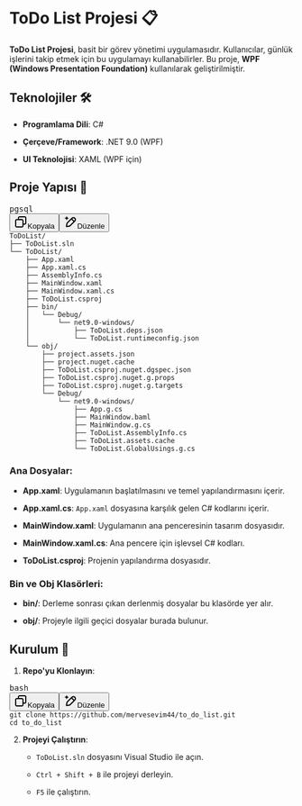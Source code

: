 <h1 data-start="98" data-end="120" class="">ToDo List Projesi 📋</h1>
<p data-start="122" data-end="345" class=""><strong data-start="122" data-end="143">ToDo List Projesi</strong>, basit bir görev yönetimi uygulamasıdır. Kullanıcılar, günlük işlerini takip etmek için bu uygulamayı kullanabilirler. 
  Bu proje, <strong data-start="273" data-end="314">WPF (Windows Presentation Foundation)</strong> kullanılarak geliştirilmiştir.</p>
  <h2 data-start="347" data-end="366" class="">Teknolojiler 🛠️</h2>
  <ul data-start="367" data-end="471">
<li data-start="367" data-end="393" class="" style="">
<p data-start="369" data-end="393" class=""><strong data-start="369" data-end="389">Programlama Dili</strong>: C#</p>
</li>
<li data-start="394" data-end="433" class="" style="">
<p data-start="396" data-end="433" class=""><strong data-start="396" data-end="417">Çerçeve/Framework</strong>: .NET 9.0 (WPF)</p>
</li>
<li data-start="434" data-end="471" class="" style="">
<p data-start="436" data-end="471" class=""><strong data-start="436" data-end="454">UI Teknolojisi</strong>: XAML (WPF için)</p>
</li>
</ul>
<h2 data-start="473" data-end="491" class="">Proje Yapısı 📂</h2>
<pre class="overflow-visible!" data-start="493" data-end="1323"><div class="contain-inline-size rounded-md border-[0.5px] border-token-border-medium relative bg-token-sidebar-surface-primary"><div class="flex items-center text-token-text-secondary px-4 py-2 text-xs font-sans justify-between h-9 bg-token-sidebar-surface-primary dark:bg-token-main-surface-secondary select-none rounded-t-[5px]">pgsql</div><div class="sticky top-9"><div class="absolute end-0 bottom-0 flex h-9 items-center pe-2"><div class="bg-token-sidebar-surface-primary text-token-text-secondary dark:bg-token-main-surface-secondary flex items-center rounded-sm px-2 font-sans text-xs"><span class="" data-state="closed"><button class="flex gap-1 items-center select-none px-4 py-1" aria-label="Kopyala"><svg width="24" height="24" viewBox="0 0 24 24" fill="none" xmlns="http://www.w3.org/2000/svg" class="icon-xs"><path fill-rule="evenodd" clip-rule="evenodd" d="M7 5C7 3.34315 8.34315 2 10 2H19C20.6569 2 22 3.34315 22 5V14C22 15.6569 20.6569 17 19 17H17V19C17 20.6569 15.6569 22 14 22H5C3.34315 22 2 20.6569 2 19V10C2 8.34315 3.34315 7 5 7H7V5ZM9 7H14C15.6569 7 17 8.34315 17 10V15H19C19.5523 15 20 14.5523 20 14V5C20 4.44772 19.5523 4 19 4H10C9.44772 4 9 4.44772 9 5V7ZM5 9C4.44772 9 4 9.44772 4 10V19C4 19.5523 4.44772 20 5 20H14C14.5523 20 15 19.5523 15 19V10C15 9.44772 14.5523 9 14 9H5Z" fill="currentColor"></path></svg>Kopyala</button></span><span class="" data-state="closed"><button class="flex items-center gap-1 px-4 py-1 select-none"><svg width="24" height="24" viewBox="0 0 24 24" fill="none" xmlns="http://www.w3.org/2000/svg" class="icon-xs"><path d="M2.5 5.5C4.3 5.2 5.2 4 5.5 2.5C5.8 4 6.7 5.2 8.5 5.5C6.7 5.8 5.8 7 5.5 8.5C5.2 7 4.3 5.8 2.5 5.5Z" fill="currentColor" stroke="currentColor" stroke-linecap="round" stroke-linejoin="round"></path><path d="M5.66282 16.5231L5.18413 19.3952C5.12203 19.7678 5.09098 19.9541 5.14876 20.0888C5.19933 20.2067 5.29328 20.3007 5.41118 20.3512C5.54589 20.409 5.73218 20.378 6.10476 20.3159L8.97693 19.8372C9.72813 19.712 10.1037 19.6494 10.4542 19.521C10.7652 19.407 11.0608 19.2549 11.3343 19.068C11.6425 18.8575 11.9118 18.5882 12.4503 18.0497L20 10.5C21.3807 9.11929 21.3807 6.88071 20 5.5C18.6193 4.11929 16.3807 4.11929 15 5.5L7.45026 13.0497C6.91175 13.5882 6.6425 13.8575 6.43197 14.1657C6.24513 14.4392 6.09299 14.7348 5.97903 15.0458C5.85062 15.3963 5.78802 15.7719 5.66282 16.5231Z" stroke="currentColor" stroke-width="2" stroke-linecap="round" stroke-linejoin="round"></path><path d="M14.5 7L18.5 11" stroke="currentColor" stroke-width="2" stroke-linecap="round" stroke-linejoin="round"></path></svg>Düzenle</button></span></div></div></div><div class="overflow-y-auto p-4" dir="ltr"><code class="whitespace-pre!"><span><span>ToDoList/
├── ToDoList.sln
└── ToDoList/
    ├── App.xaml
    ├── App.xaml.cs
    ├── AssemblyInfo.cs
    ├── MainWindow.xaml
    ├── MainWindow.xaml.cs
    ├── ToDoList.csproj
    ├── bin/
    │   └── </span><span><span class="hljs-keyword">Debug</span></span><span>/
    │       └── net9</span><span><span class="hljs-number">.0</span></span><span>-windows/
    │           ├── ToDoList.deps.json
    │           └── ToDoList.runtimeconfig.json
    └── obj/
        ├── project.assets.json
        ├── project.nuget.cache
        ├── ToDoList.csproj.nuget.dgspec.json
        ├── ToDoList.csproj.nuget.g.props
        ├── ToDoList.csproj.nuget.g.targets
        └── </span><span><span class="hljs-keyword">Debug</span></span><span>/
            └── net9</span><span><span class="hljs-number">.0</span></span><span>-windows/
                ├── App.g.cs
                ├── MainWindow.baml
                ├── MainWindow.g.cs
                ├── ToDoList.AssemblyInfo.cs
                ├── ToDoList.assets.cache
                └── ToDoList.GlobalUsings.g.cs
</span></span></code></div></div></pre>
<h3 data-start="1325" data-end="1342" class="">Ana Dosyalar:</h3>
<ul data-start="1343" data-end="1688">
<li data-start="1343" data-end="1419" class="" style="">
<p data-start="1345" data-end="1419" class=""><strong data-start="1345" data-end="1357">App.xaml</strong>: Uygulamanın başlatılmasını ve temel yapılandırmasını içerir.</p>
</li>
<li data-start="1420" data-end="1495" class="" style="">
<p data-start="1422" data-end="1495" class=""><strong data-start="1422" data-end="1437">App.xaml.cs</strong>: <code data-start="1439" data-end="1449">App.xaml</code> dosyasına karşılık gelen C# kodlarını içerir.</p>
</li>
<li data-start="1496" data-end="1567" class="" style="">
<p data-start="1498" data-end="1567" class=""><strong data-start="1498" data-end="1517">MainWindow.xaml</strong>: Uygulamanın ana penceresinin tasarım dosyasıdır.</p>
</li>
<li data-start="1568" data-end="1631" class="" style="">
<p data-start="1570" data-end="1631" class=""><strong data-start="1570" data-end="1592">MainWindow.xaml.cs</strong>: Ana pencere için işlevsel C# kodları.</p>
</li>
<li data-start="1632" data-end="1688" class="" style="">
<p data-start="1634" data-end="1688" class=""><strong data-start="1634" data-end="1653">ToDoList.csproj</strong>: Projenin yapılandırma dosyasıdır.</p>
</li>
</ul>

<h3 data-start="1690" data-end="1716" class="">Bin ve Obj Klasörleri:</h3>
<ul data-start="1717" data-end="1851">
<li data-start="1717" data-end="1791" class="" style="">
<p data-start="1719" data-end="1791" class=""><strong data-start="1719" data-end="1727">bin/</strong>: Derleme sonrası çıkan derlenmiş dosyalar bu klasörde yer alır.</p>
</li>
<li data-start="1792" data-end="1851" class="" style="">
<p data-start="1794" data-end="1851" class=""><strong data-start="1794" data-end="1802">obj/</strong>: Projeyle ilgili geçici dosyalar burada bulunur.</p>
</li>
</ul>

<h2 data-start="1853" data-end="1866" class="">Kurulum 🔧</h2>
<ol data-start="1868" data-end="1893">
<li data-start="1868" data-end="1893" class="" style="">
<p data-start="1871" data-end="1893" class=""><strong data-start="1871" data-end="1892">Repo'yu Klonlayın</strong>:</p>
</li>
</ol>
<pre class="overflow-visible!" data-start="1895" data-end="1977"><div class="contain-inline-size rounded-md border-[0.5px] border-token-border-medium relative bg-token-sidebar-surface-primary"><div class="flex items-center text-token-text-secondary px-4 py-2 text-xs font-sans justify-between h-9 bg-token-sidebar-surface-primary dark:bg-token-main-surface-secondary select-none rounded-t-[5px]">bash</div><div class="sticky top-9"><div class="absolute end-0 bottom-0 flex h-9 items-center pe-2"><div class="bg-token-sidebar-surface-primary text-token-text-secondary dark:bg-token-main-surface-secondary flex items-center rounded-sm px-2 font-sans text-xs"><span class="" data-state="closed"><button class="flex gap-1 items-center select-none px-4 py-1" aria-label="Kopyala"><svg width="24" height="24" viewBox="0 0 24 24" fill="none" xmlns="http://www.w3.org/2000/svg" class="icon-xs"><path fill-rule="evenodd" clip-rule="evenodd" d="M7 5C7 3.34315 8.34315 2 10 2H19C20.6569 2 22 3.34315 22 5V14C22 15.6569 20.6569 17 19 17H17V19C17 20.6569 15.6569 22 14 22H5C3.34315 22 2 20.6569 2 19V10C2 8.34315 3.34315 7 5 7H7V5ZM9 7H14C15.6569 7 17 8.34315 17 10V15H19C19.5523 15 20 14.5523 20 14V5C20 4.44772 19.5523 4 19 4H10C9.44772 4 9 4.44772 9 5V7ZM5 9C4.44772 9 4 9.44772 4 10V19C4 19.5523 4.44772 20 5 20H14C14.5523 20 15 19.5523 15 19V10C15 9.44772 14.5523 9 14 9H5Z" fill="currentColor"></path></svg>Kopyala</button></span><span class="" data-state="closed"><button class="flex items-center gap-1 px-4 py-1 select-none"><svg width="24" height="24" viewBox="0 0 24 24" fill="none" xmlns="http://www.w3.org/2000/svg" class="icon-xs"><path d="M2.5 5.5C4.3 5.2 5.2 4 5.5 2.5C5.8 4 6.7 5.2 8.5 5.5C6.7 5.8 5.8 7 5.5 8.5C5.2 7 4.3 5.8 2.5 5.5Z" fill="currentColor" stroke="currentColor" stroke-linecap="round" stroke-linejoin="round"></path><path d="M5.66282 16.5231L5.18413 19.3952C5.12203 19.7678 5.09098 19.9541 5.14876 20.0888C5.19933 20.2067 5.29328 20.3007 5.41118 20.3512C5.54589 20.409 5.73218 20.378 6.10476 20.3159L8.97693 19.8372C9.72813 19.712 10.1037 19.6494 10.4542 19.521C10.7652 19.407 11.0608 19.2549 11.3343 19.068C11.6425 18.8575 11.9118 18.5882 12.4503 18.0497L20 10.5C21.3807 9.11929 21.3807 6.88071 20 5.5C18.6193 4.11929 16.3807 4.11929 15 5.5L7.45026 13.0497C6.91175 13.5882 6.6425 13.8575 6.43197 14.1657C6.24513 14.4392 6.09299 14.7348 5.97903 15.0458C5.85062 15.3963 5.78802 15.7719 5.66282 16.5231Z" stroke="currentColor" stroke-width="2" stroke-linecap="round" stroke-linejoin="round"></path><path d="M14.5 7L18.5 11" stroke="currentColor" stroke-width="2" stroke-linecap="round" stroke-linejoin="round"></path></svg>Düzenle</button></span></div></div></div><div class="overflow-y-auto p-4" dir="ltr"><code class="whitespace-pre! language-bash"><span><span>git </span><span><span class="hljs-built_in">clone</span></span><span> https://github.com/mervesevim44/to_do_list.git
</span><span><span class="hljs-built_in">cd</span></span><span> to_do_list
</span></span></code></div></div></pre>

<ol start="2" data-start="1979" data-end="2131">
<li data-start="1979" data-end="2131" class="" style="">
<p data-start="1982" data-end="2005" class=""><strong data-start="1982" data-end="2004">Projeyi Çalıştırın</strong>:</p>
<ul data-start="2009" data-end="2131">
<li data-start="2009" data-end="2059" class="" style="">
<p data-start="2011" data-end="2059" class=""><code data-start="2011" data-end="2025">ToDoList.sln</code> dosyasını Visual Studio ile açın.</p>
</li>
<li data-start="2063" data-end="2105" class="" style="">
<p data-start="2065" data-end="2105" class=""><code data-start="2065" data-end="2083">Ctrl + Shift + B</code> ile projeyi derleyin.</p>
</li>
<li data-start="2109" data-end="2131" class="" style="">
<p data-start="2111" data-end="2131" class=""><code data-start="2111" data-end="2115">F5</code> ile çalıştırın.</p>
</li>
</ul>
</li>
</ol>



